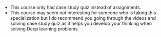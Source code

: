 - This course only had case study quiz instead of assignments.
- This course may seem not interesting for someone who is taking this specialization but I do recommend you going through the videos and solving case study quiz as it helps you develop your thinking when solving Deep learning problems.